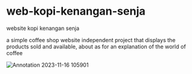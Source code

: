 # web-kopi-kenangan-senja
website kopi kenangan senja

a simple coffee shop website independent project that displays the products sold and available, about as for an explanation of the world of coffee


![Annotation 2023-11-16 105901](https://github.com/rahmatadha/web-kopi-kenangan-senja/assets/62003479/56169c3d-01be-45d1-b710-24534757c5dd)
